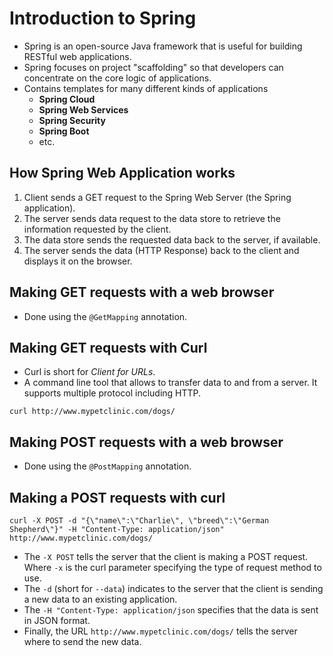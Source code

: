# Introduction to Spring
- Spring is an open-source Java framework that is useful for building RESTful web applications.
- Spring focuses on project "scaffolding" so that developers can concentrate on the core logic of applications.
- Contains templates for many different kinds of applications
  - **Spring Cloud**
  - **Spring Web Services**
  - **Spring Security**
  - **Spring Boot**
  - etc.

## How Spring Web Application works
1. Client sends a GET request to the Spring Web Server (the Spring application).
2. The server sends data request to the data store to retrieve the information requested by the client.
3. The data store sends the requested data back to the server, if available.
4. The server sends the data (HTTP Response) back to the client and displays it on the browser.

## Making GET requests with a web browser
- Done using the `@GetMapping` annotation.

## Making GET requests with Curl
- Curl is short for _Client for URLs_.
- A command line tool that allows to transfer data to and from a server. It supports multiple protocol including HTTP.


```shell
curl http://www.mypetclinic.com/dogs/
```

## Making POST requests with a web browser
- Done using the `@PostMapping` annotation.

## Making a POST requests with curl

```shell
curl -X POST -d "{\"name\":\"Charlie\", \"breed\":\"German Shepherd\"}" -H "Content-Type: application/json" http://www.mypetclinic.com/dogs/ 
```

- The `-X POST` tells the server that the client is making a POST request. Where `-x` is the curl parameter specifying the type of request method to use.
- The `-d` (short for `--data`) indicates to the server that the client is sending a new data to an existing application.
- The `-H "Content-Type: application/json` specifies that the data is sent in JSON format.
- Finally, the URL `http://www.mypetclinic.com/dogs/` tells the server where to send the new data.
